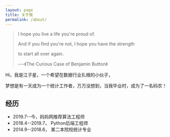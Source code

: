 ```yaml
---
layout: page
title: 关于我
permalink: /about/
---
```


> I hope you live a life you're proud of.
>
> And if you find you're not, I hope you have the strength 
>
> to start all over again.
>
> ---《The Curious Case of Benjamin Button》



Hi，我是江子星，一个希望在数据行业扎根的小伙子，

梦想是有一天成为一个统计工作者，万万没想到，当我毕业时，成为了一名码农！

## 经历
- 2019.7--今，妈妈网推荐算法工程师
- 2018.4--2019.7， Python后端工程师
- 2014.9--2018.6， 某二本院校统计专业
